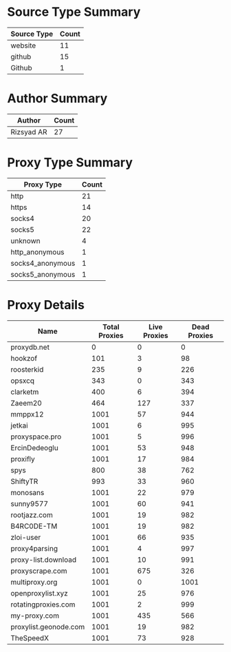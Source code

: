 # Source Type Summary

| Source Type | Count |
|-------------|-------|
| website | 11 |
| github | 15 |
| Github | 1 |


# Author Summary

| Author | Count |
|--------|-------|
| Rizsyad AR | 27 |


# Proxy Type Summary

| Proxy Type | Count |
|------------|-------|
| http | 21 |
| https | 14 |
| socks4 | 20 |
| socks5 | 22 |
| unknown | 4 |
| http_anonymous | 1 |
| socks4_anonymous | 1 |
| socks5_anonymous | 1 |


# Proxy Details

| Name | Total Proxies | Live Proxies | Dead Proxies |
|------|---------------|--------------|---------------|
| proxydb.net | 0 | 0 | 0 |
| hookzof | 101 | 3 | 98 |
| roosterkid | 235 | 9 | 226 |
| opsxcq | 343 | 0 | 343 |
| clarketm | 400 | 6 | 394 |
| Zaeem20 | 464 | 127 | 337 |
| mmppx12 | 1001 | 57 | 944 |
| jetkai | 1001 | 6 | 995 |
| proxyspace.pro | 1001 | 5 | 996 |
| ErcinDedeoglu | 1001 | 53 | 948 |
| proxifly | 1001 | 17 | 984 |
| spys | 800 | 38 | 762 |
| ShiftyTR | 993 | 33 | 960 |
| monosans | 1001 | 22 | 979 |
| sunny9577 | 1001 | 60 | 941 |
| rootjazz.com | 1001 | 19 | 982 |
| B4RC0DE-TM | 1001 | 19 | 982 |
| zloi-user | 1001 | 66 | 935 |
| proxy4parsing | 1001 | 4 | 997 |
| proxy-list.download | 1001 | 10 | 991 |
| proxyscrape.com | 1001 | 675 | 326 |
| multiproxy.org | 1001 | 0 | 1001 |
| openproxylist.xyz | 1001 | 25 | 976 |
| rotatingproxies.com | 1001 | 2 | 999 |
| my-proxy.com | 1001 | 435 | 566 |
| proxylist.geonode.com | 1001 | 19 | 982 |
| TheSpeedX | 1001 | 73 | 928 |
